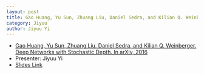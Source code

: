 ```yaml
---
layout: post
title: Gao Huang, Yu Sun, Zhuang Liu, Daniel Sedra, and Kilian Q. Weinberger. Deep Networks with Stochastic Depth. In arXiv, 2016.
category: Jiyuu
author: Jiyuu Yi
---
```


* [Gao Huang, Yu Sun, Zhuang Liu, Daniel Sedra, and Kilian Q. Weinberger. Deep Networks with Stochastic Depth. In arXiv, 2016](https://arxiv.org/abs/1603.09382)
* Presenter: Jiyuu Yi
* [Slides Link][slides-link]

[slides-link]: /reading-group/slides/20160829.pdf
